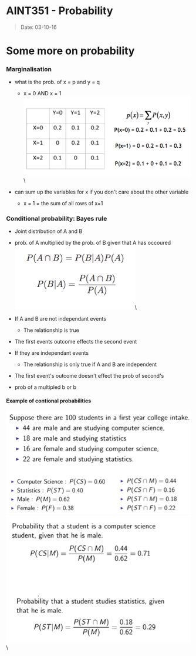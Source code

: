 # AINT351 - Probability
> Date: 03-10-16

# Some more on probability

### Marginalisation
- what is the prob. of x = p and y = q
    - x = 0 AND x = 1
![marginalisation-example-table](img/marginalisation-example-table.png)\

- can sum up the variables for x if you don't care about the other variable
    - x = 1 = the sum of all rows of x=1

### Conditional probability: Bayes rule
- Joint distribution of A and B
- prob. of A multiplied by the prob. of B given that A has occoured
![conditional-prob-formula](img/conditional-prob-formula.png)\

- If A and B are not independant events
    - The relationship is true
- The first events outcome effects the second event

- If they are independant events
    - The relationship is only true if A and B are independent
- The first event's outcome doesn't effect the prob of second's
- prob of a multipled b or b

#### Example of contional probabilities
![example-conditional-probabilities](img/example-conditional-probabilities.png)\
![example-conditional-probabilities-bayes-applied](img/example-conditional-probabilities-bayes-applied.png)\
